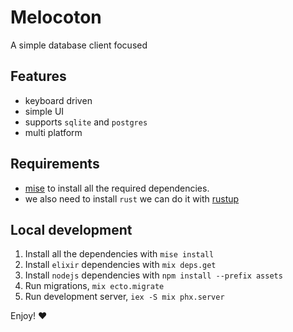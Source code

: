 # Melocoton

A simple database client focused

## Features

- keyboard driven
- simple UI
- supports `sqlite` and `postgres`
- multi platform

## Requirements

- [mise](https://mise.jdx.dev/getting-started.html) to install all the required dependencies.
- we also need to install `rust` we can do it with [rustup](https://rustup.rs/)

## Local development

1. Install all the dependencies with `mise install`
2. Install `elixir` dependencies with `mix deps.get`
3. Install `nodejs` dependencies with `npm install --prefix assets`
4. Run migrations, `mix ecto.migrate`
5. Run development server, `iex -S mix phx.server`

Enjoy! ❤️
